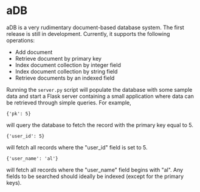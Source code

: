 # aDB

aDB is a very rudimentary document-based database system.  The 
first release is still in development. Currently, it supports 
the following operations:

- Add document
- Retrieve document by primary key
- Index document collection by integer field
- Index document collection by string field
- Retrieve documents by an indexed field

Running the `server.py` script will populate the database with
some sample data and start a Flask server containing a small
application where data can be retrieved through simple queries.
For example,

`{'pk': 5}`

will query the database to fetch the record with the primary
key equal to 5.  

`{'user_id': 5}`

will fetch all records where the "user_id" field is set to 5.

`{'user_name': 'al'}`

will fetch all records where the "user_name" field begins with
"al".  Any fields to be searched should ideally be indexed 
(except for the primary keys).